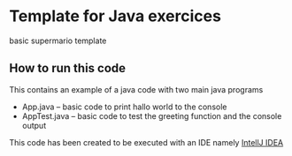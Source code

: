 # Template for Java exercices

basic supermario template

## How to run this code

This contains an example of a java code with two main java programs
- App.java – basic code to print hallo world to the console
- AppTest.java – basic code to test the greeting function and the console output

This code has been created to be executed with an IDE namely [IntellJ IDEA](https://www.jetbrains.com/idea/)

